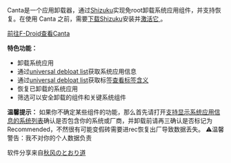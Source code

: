 Canta是一个应用卸载器，通过[Shizuku](https://github.com/RikkaApps/Shizuku)实现免root卸载系统应用组件，并支持恢复。在使用 Canta 之前，需要[下载Shizuku](https://shizuku.rikka.app/download/)安装并[激活它 ](https://shizuku.rikka.app/guide/setup/)。

[前往F-Droid查看Canta](https://www.f-droid.org/zh/packages/org.samo_lego.canta/)

**特色功能：**
- 卸载系统应用
- 通过[universal debloat list](https://github.com/0x192/universal-android-debloater)获取系统应用信息
- 通过[universal debloat list](https://github.com/0x192/universal-android-debloater)获取标签[查看标签含义](https://github.com/Universal-Debloater-Alliance/universal-android-debloater-next-generation/wiki/FAQ#how-are-the-recommendations-chosen)
- 恢复已卸载的系统应用
- 筛选可以安全卸载的组件和关键系统组件

**温馨提示：**
如果你不确定某些组件的功能，那么首先请打开[支持显示系统应用信息的系统列表](https://github.com/Universal-Debloater-Alliance/universal-android-debloater-next-generation?tab=readme-ov-file#universal-debloat-lists)确认是否包含你的系统或厂商，并卸载前请再三确认是否标记为Recommended，不然很有可能变假砖需要进rec恢复出厂导致数据丢失。
⚠️温馨警告：我不对你的个人数据负责

软件分享来自[秋风のとおり道](https://t.me/AWAvenue)